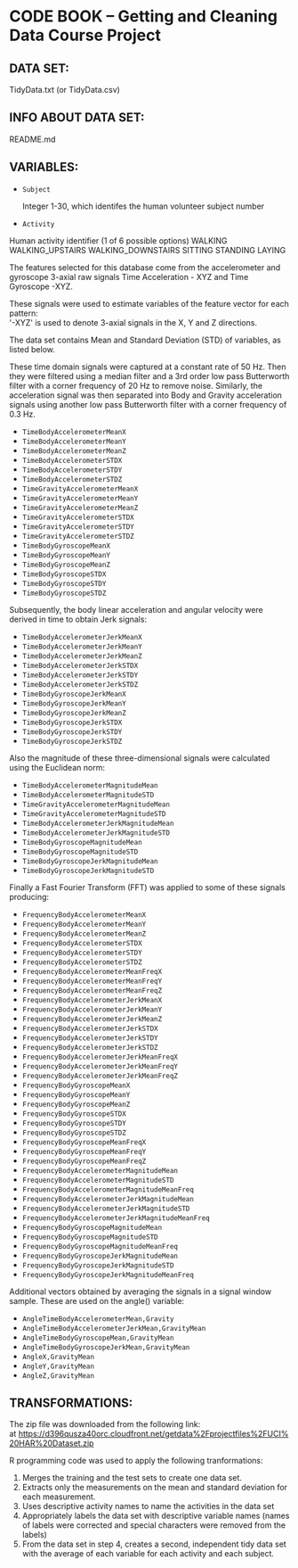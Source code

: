 # CODE BOOK – Getting and Cleaning Data Course Project

## DATA SET:

TidyData.txt (or TidyData.csv)

## INFO ABOUT DATA SET:

README.md


## VARIABLES:

- `Subject`

	Integer 1-30, which identifes the human volunteer subject number 

- `Activity`

Human activity identifier (1 of 6 possible options)
WALKING
WALKING_UPSTAIRS
WALKING_DOWNSTAIRS
SITTING
STANDING
LAYING

The features selected for this database come from the accelerometer and gyroscope 3-axial raw signals Time Acceleration - XYZ and Time Gyroscope -XYZ. 

These signals were used to estimate variables of the feature vector for each pattern:  
'-XYZ' is used to denote 3-axial signals in the X, Y and Z directions.

The data set contains Mean and Standard Deviation (STD) of variables, as listed below.

These time domain signals were captured at a constant rate of 50 Hz. Then they were filtered using a median filter and a 3rd order low pass Butterworth filter with a corner frequency of 20 Hz to remove noise. Similarly, the acceleration signal was then separated into Body and Gravity acceleration signals using another low pass Butterworth filter with a corner frequency of 0.3 Hz.

 - `TimeBodyAccelerometerMeanX`
 - `TimeBodyAccelerometerMeanY`
 - `TimeBodyAccelerometerMeanZ`
 - `TimeBodyAccelerometerSTDX`
 - `TimeBodyAccelerometerSTDY`
 - `TimeBodyAccelerometerSTDZ`
 - `TimeGravityAccelerometerMeanX`
 - `TimeGravityAccelerometerMeanY`
 - `TimeGravityAccelerometerMeanZ`
 - `TimeGravityAccelerometerSTDX`
 - `TimeGravityAccelerometerSTDY`
 - `TimeGravityAccelerometerSTDZ`
 - `TimeBodyGyroscopeMeanX`
 - `TimeBodyGyroscopeMeanY`
 - `TimeBodyGyroscopeMeanZ`
 - `TimeBodyGyroscopeSTDX`
 - `TimeBodyGyroscopeSTDY`
 - `TimeBodyGyroscopeSTDZ`


Subsequently, the body linear acceleration and angular velocity were derived in time to obtain Jerk signals:

 - `TimeBodyAccelerometerJerkMeanX`
 - `TimeBodyAccelerometerJerkMeanY`
 - `TimeBodyAccelerometerJerkMeanZ`
 - `TimeBodyAccelerometerJerkSTDX`
 - `TimeBodyAccelerometerJerkSTDY`
 - `TimeBodyAccelerometerJerkSTDZ`
 - `TimeBodyGyroscopeJerkMeanX`
 - `TimeBodyGyroscopeJerkMeanY`
 - `TimeBodyGyroscopeJerkMeanZ`
 - `TimeBodyGyroscopeJerkSTDX`
 - `TimeBodyGyroscopeJerkSTDY`
 - `TimeBodyGyroscopeJerkSTDZ`

Also the magnitude of these three-dimensional signals were calculated using the Euclidean norm:

 - `TimeBodyAccelerometerMagnitudeMean`
 - `TimeBodyAccelerometerMagnitudeSTD`
 - `TimeGravityAccelerometerMagnitudeMean`
 - `TimeGravityAccelerometerMagnitudeSTD`
 - `TimeBodyAccelerometerJerkMagnitudeMean`
 - `TimeBodyAccelerometerJerkMagnitudeSTD`
 - `TimeBodyGyroscopeMagnitudeMean`
 - `TimeBodyGyroscopeMagnitudeSTD`
 - `TimeBodyGyroscopeJerkMagnitudeMean`
 - `TimeBodyGyroscopeJerkMagnitudeSTD`

Finally a Fast Fourier Transform (FFT) was applied to some of these signals producing:

 - `FrequencyBodyAccelerometerMeanX`
 - `FrequencyBodyAccelerometerMeanY`
 - `FrequencyBodyAccelerometerMeanZ`
 - `FrequencyBodyAccelerometerSTDX`
 - `FrequencyBodyAccelerometerSTDY`
 - `FrequencyBodyAccelerometerSTDZ`
 - `FrequencyBodyAccelerometerMeanFreqX`
 - `FrequencyBodyAccelerometerMeanFreqY`
 - `FrequencyBodyAccelerometerMeanFreqZ`
 - `FrequencyBodyAccelerometerJerkMeanX`
 - `FrequencyBodyAccelerometerJerkMeanY`
 - `FrequencyBodyAccelerometerJerkMeanZ`
 - `FrequencyBodyAccelerometerJerkSTDX`
 - `FrequencyBodyAccelerometerJerkSTDY`
 - `FrequencyBodyAccelerometerJerkSTDZ`
 - `FrequencyBodyAccelerometerJerkMeanFreqX`
 - `FrequencyBodyAccelerometerJerkMeanFreqY`
 - `FrequencyBodyAccelerometerJerkMeanFreqZ`
 - `FrequencyBodyGyroscopeMeanX`
 - `FrequencyBodyGyroscopeMeanY`
 - `FrequencyBodyGyroscopeMeanZ`
 - `FrequencyBodyGyroscopeSTDX`
 - `FrequencyBodyGyroscopeSTDY`
 - `FrequencyBodyGyroscopeSTDZ`
 - `FrequencyBodyGyroscopeMeanFreqX`
 - `FrequencyBodyGyroscopeMeanFreqY`
 - `FrequencyBodyGyroscopeMeanFreqZ`
 - `FrequencyBodyAccelerometerMagnitudeMean`
 - `FrequencyBodyAccelerometerMagnitudeSTD`
 - `FrequencyBodyAccelerometerMagnitudeMeanFreq`
 - `FrequencyBodyAccelerometerJerkMagnitudeMean`
 - `FrequencyBodyAccelerometerJerkMagnitudeSTD`
 - `FrequencyBodyAccelerometerJerkMagnitudeMeanFreq`
 - `FrequencyBodyGyroscopeMagnitudeMean`
 - `FrequencyBodyGyroscopeMagnitudeSTD`
 - `FrequencyBodyGyroscopeMagnitudeMeanFreq`
 - `FrequencyBodyGyroscopeJerkMagnitudeMean`
 - `FrequencyBodyGyroscopeJerkMagnitudeSTD`
 - `FrequencyBodyGyroscopeJerkMagnitudeMeanFreq`

Additional vectors obtained by averaging the signals in a signal window sample. These are used on the angle() variable:

 - `AngleTimeBodyAccelerometerMean,Gravity`
 - `AngleTimeBodyAccelerometerJerkMean,GravityMean`
 - `AngleTimeBodyGyroscopeMean,GravityMean`
 - `AngleTimeBodyGyroscopeJerkMean,GravityMean`
 - `AngleX,GravityMean`
 - `AngleY,GravityMean`
 - `AngleZ,GravityMean`

## TRANSFORMATIONS:

The zip file was downloaded from the following link: at https://d396qusza40orc.cloudfront.net/getdata%2Fprojectfiles%2FUCI%20HAR%20Dataset.zip

R programming code was used to apply the following tranformations: 
1.	Merges the training and the test sets to create one data set.
2.	Extracts only the measurements on the mean and standard deviation for each measurement.
3.	Uses descriptive activity names to name the activities in the data set
4.	Appropriately labels the data set with descriptive variable names (names of labels were corrected and special characters were removed from the labels)
5.	From the data set in step 4, creates a second, independent tidy data set with the average of each variable for each activity and each subject.

